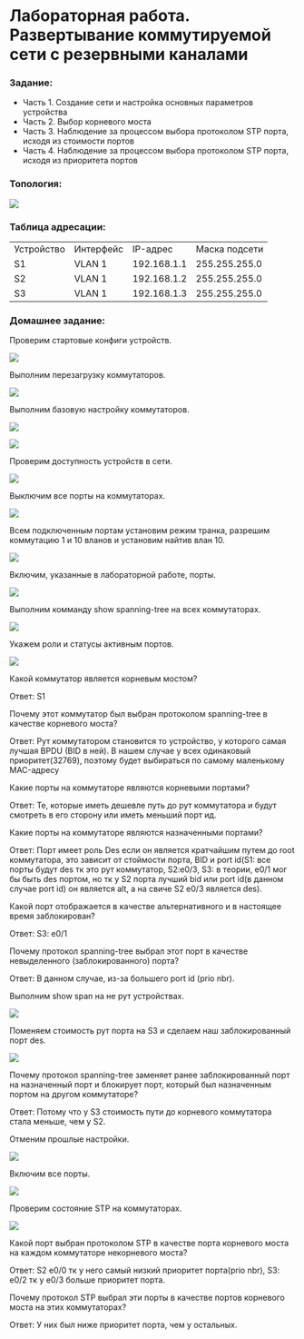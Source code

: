 #  Лабораторная работа. Развертывание коммутируемой сети с резервными каналами


###  Задание:

+ Часть 1. Создание сети и настройка основных параметров устройства
+ Часть 2. Выбор корневого моста
+ Часть 3. Наблюдение за процессом выбора протоколом STP порта, исходя из стоимости портов
+ Часть 4. Наблюдение за процессом выбора протоколом STP порта, исходя из приоритета портов





### Топология:

![](./imgs/tp.png)


### Таблица адресации:


<table>

<tr>
	<td>Устройство</td>
	<td>Интерфейс</td>
	<td>IP-адрес</td>
	<td>Маска подсети</td>
</tr>

<tr>
        <td>S1</td>
        <td>VLAN 1</td>
	  <td>192.168.1.1</td>
	  <td>255.255.255.0</td>
</tr>

<tr>
        <td>S2</td>
        <td>VLAN 1</td>
	  <td>192.168.1.2</td>
	  <td>255.255.255.0</td>
</tr>

<tr>
        <td>S3</td>
        <td>VLAN 1</td>
	  <td>192.168.1.3</td>
	  <td>255.255.255.0</td>
</tr>

</table>


### Домашнее задание:

Проверим стартовые конфиги устройств.

![](./imgs/1.png)

Выполним перезагрузку коммутаторов.

![](./imgs/2.png)

Выполним базовую настройку коммутаторов.

![](./imgs/3.png)

![](./imgs/3.1.png)

Проверим доступность устройств в сети.

![](./imgs/4.png)

Выключим все порты на коммутаторах.

![](./imgs/5.png)

Всем подключенным портам установим режим транка, разрешим коммутацию 1 и 10 вланов и установим найтив влан 10.

![](./imgs/6.png)

Включим, указанные в лабораторной работе, порты.

![](./imgs/7.png)

Выполним комманду show spanning-tree на всех коммутаторах.

![](./imgs/8.png)

Укажем роли и статусы активным портов.

![](./imgs/9.png)



Какой коммутатор является корневым мостом? 

Ответ: S1

Почему этот коммутатор был выбран протоколом spanning-tree в качестве корневого моста?

Ответ: Рут коммутатором становится то устройство, у которого самая лучшая BPDU (BID в ней). В нашем случае у всех одинаковый приоритет(32769), поэтому будет выбираться по самому маленькому MAC-адресу

Какие порты на коммутаторе являются корневыми портами? 

Ответ: Те, которые иметь дешевле путь до рут коммутатора и будут смотреть в его сторону или иметь меньший порт ид.

Какие порты на коммутаторе являются назначенными портами? 

Ответ: Порт имеет роль Des если он является кратчайшим путем до root коммутатора, это зависит от стоймости порта, BID и port id(S1: все порты будут des тк это рут коммутатор, S2:e0/3, S3: в теории, e0/1 мог бы быть des портом, но тк у S2 порта лучший bid или port id(в данном случае port id) он является alt, а на свиче S2 e0/3 является des).

Какой порт отображается в качестве альтернативного и в настоящее время заблокирован?

Ответ: S3: e0/1

Почему протокол spanning-tree выбрал этот порт в качестве невыделенного (заблокированного) порта?


Ответ: В данном случае, из-за большего port id (prio nbr).


Выполним show span на не рут устройствах.

![](./imgs/10.png)

Поменяем стоимость рут порта на S3 и сделаем наш заблокированный порт des.

![](./imgs/11.png)


Почему протокол spanning-tree заменяет ранее заблокированный порт на назначенный порт и блокирует порт, который был назначенным портом на другом коммутаторе?

Ответ: Потому что у S3 стоимость пути до корневого коммутатора стала меньше, чем у S2. 


Отменим прошлые настройки.

![](./imgs/12.png)

Включим все порты.

![](./imgs/13.png)

Проверим состояние STP на коммутаторах.

![](./imgs/14.png)



Какой порт выбран протоколом STP в качестве порта корневого моста на каждом коммутаторе некорневого моста? 

Ответ: S2 e0/0 тк у него самый низкий приоритет порта(prio nbr), S3: e0/2 тк у e0/3 больше приоритет порта.

Почему протокол STP выбрал эти порты в качестве портов корневого моста на этих коммутаторах?

Ответ: У них был ниже приоритет порта, чем у остальных.